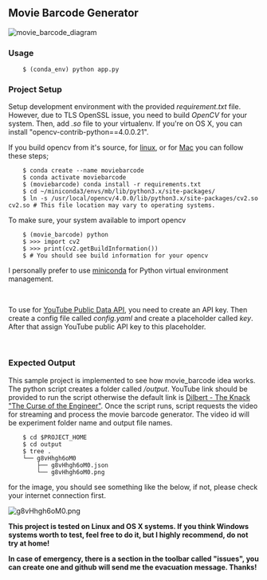 ## Movie Barcode Generator


![movie_barcode_diagram](https://raw.githubusercontent.com/erolrecep/movie_barcode/master/images/movie_barcode_diagram.png)


### Usage

        $ (conda_env) python app.py
        
### Project Setup

Setup development environment with the provided *requirement.txt* file. However, due to TLS OpenSSL issue, you need to 
build *OpenCV* for your system. Then, add *.so* file to your virtualenv. If you're on OS X, you can install "opencv-contrib-python==4.0.0.21".

If you build opencv from it's source, 
for [linux](https://www.pyimagesearch.com/2018/08/15/how-to-install-opencv-4-on-ubuntu/), 
or for [Mac](https://www.pyimagesearch.com/2018/08/17/install-opencv-4-on-macos/) you can follow these steps;

        $ conda create --name moviebarcode
        $ conda activate moviebarcode
        $ (moviebarcode) conda install -r requirements.txt
        $ cd ~/miniconda3/envs/mb/lib/python3.x/site-packages/
        $ ln -s /usr/local/opencv/4.0.0/lib/python3.x/site-packages/cv2.so cv2.so # This file location may vary to operating systems.

To make sure, your system available to import opencv

        $ (movie_barcode) python
        $ >>> import cv2
        $ >>> print(cv2.getBuildInformation())
        $ # You should see build information for your opencv
        
I personally prefer to use [miniconda](https://conda.io/projects/conda/en/latest/user-guide/install/index.html) for Python virtual environment management.

<br>

To use for [YouTube Public Data API](https://console.cloud.google.com/apis/), you need to create an API key. 
Then create a config file called _config.yaml_ and create a placeholder called _key_. After that assign YouTube public API key to this placeholder.

<br>

### Expected Output

This sample project is implemented to see how movie_barcode idea works. The python script creates a folder called 
*/output*. YouTube link should be provided to run the script otherwise the default link is 
[Dilbert - The Knack "The Curse of the Engineer"](https://www.youtube.com/watch?v=g8vHhgh6oM0). Once the script runs, 
script requests the video for streaming and process the movie barcode generator. The video id will be 
experiment folder name and output file names.


        $ cd $PROJECT_HOME
        $ cd output
        $ tree .
        └── g8vHhgh6oM0
            ├── g8vHhgh6oM0.json
            └── g8vHhgh6oM0.png
            
            
for the image, you should see something like the below, if not, please check your internet connection first.

![g8vHhgh6oM0.png](https://github.com/erolrecep/movie_barcode/blob/master/images/g8vHhgh6oM0.png)


**This project is tested on Linux and OS X systems. If you think Windows systems worth to test, feel free to do it, but I highly recommend, do not try at home!**


**In case of emergency, there is a section in the toolbar called "issues", you can create one and github will 
send me the evacuation message. Thanks!**

